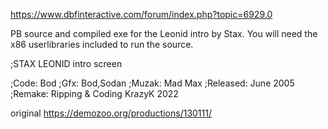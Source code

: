 https://www.dbfinteractive.com/forum/index.php?topic=6929.0

PB source and compiled exe for the Leonid intro by Stax. You will need the x86 userlibraries included to run the source.

;STAX LEONID intro screen

;Code:        Bod
;Gfx:         Bod,Sodan
;Muzak:       Mad Max
;Released:    June 2005
;Remake:      Ripping & Coding KrazyK 2022 

original https://demozoo.org/productions/130111/
